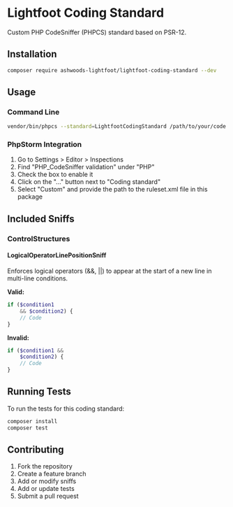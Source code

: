 # Lightfoot Coding Standard

Custom PHP CodeSniffer (PHPCS) standard based on PSR-12.

## Installation

```bash
composer require ashwoods-lightfoot/lightfoot-coding-standard --dev
```

## Usage

### Command Line

```bash
vendor/bin/phpcs --standard=LightfootCodingStandard /path/to/your/code
```

### PhpStorm Integration

1. Go to Settings > Editor > Inspections
2. Find "PHP_CodeSniffer validation" under "PHP"
3. Check the box to enable it
4. Click on the "..." button next to "Coding standard"
5. Select "Custom" and provide the path to the ruleset.xml file in this package

## Included Sniffs

### ControlStructures

#### LogicalOperatorLinePositionSniff

Enforces logical operators (&&, ||) to appear at the start of a new line in multi-line conditions.

**Valid:**
```php
if ($condition1
    && $condition2) {
    // Code
}
```

**Invalid:**
```php
if ($condition1 &&
    $condition2) {
    // Code
}
```

## Running Tests

To run the tests for this coding standard:

```bash
composer install
composer test
```

## Contributing

1. Fork the repository
2. Create a feature branch
3. Add or modify sniffs
4. Add or update tests
5. Submit a pull request
